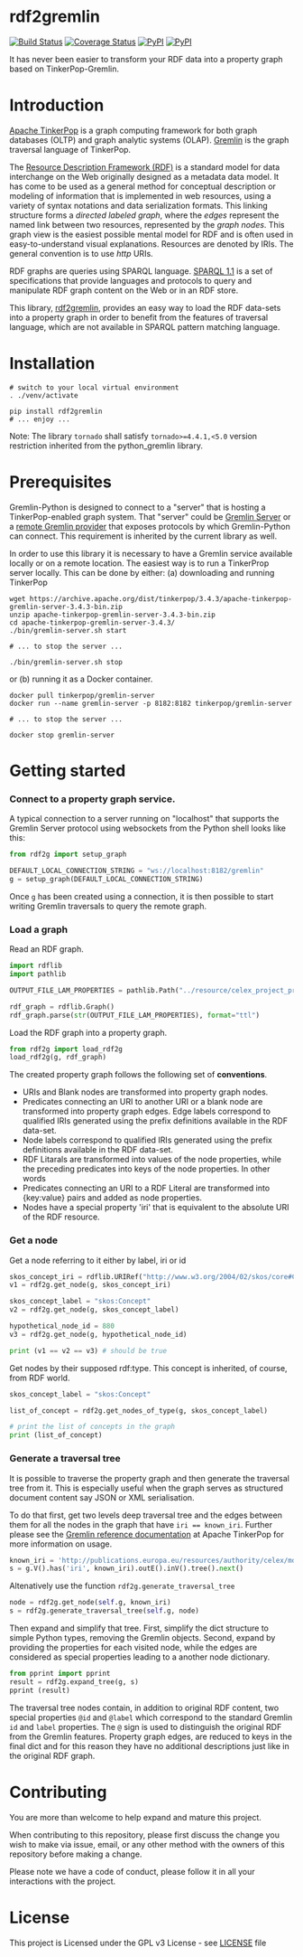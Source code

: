 # rdf2gremlin
[![Build Status](https://travis-ci.org/costezki/rdf2gremlin.svg?branch=master)](https://travis-ci.org/costezki/rdf2gremlin)
[![Coverage Status](https://coveralls.io/repos/github/costezki/rdf2gremlin/badge.svg?branch=master)](https://coveralls.io/github/costezki/rdf2gremlin?branch=master)
[![PyPI](https://img.shields.io/pypi/v/rdf2gremlin.svg)](https://pypi.python.org/pypi/rdf2gremlin)
[![PyPI](https://img.shields.io/pypi/pyversions/rdf2gremlin.svg)](https://pypi.python.org/pypi/rdf2gremlin)

It has never been easier to transform your RDF data into a property graph based on TinkerPop-Gremlin.



# Introduction
[Apache TinkerPop](<http://tinkerpop.apache.org>) is a graph computing framework for both graph databases (OLTP) and graph analytic systems (OLAP). [Gremlin](<http://tinkerpop.apache.org/gremlin.html>) is the graph traversal language of TinkerPop.

The [Resource Description Framework (RDF)]() is a standard model for data interchange on the Web originally designed as a metadata data model. It has come to be used as a general method for conceptual description or modeling of information that is implemented in web resources, using a variety of syntax notations and data serialization formats. This linking structure forms a *directed labeled graph*, where the *edges* represent the named link between two resources, represented by the *graph nodes*. This graph view is the easiest possible mental model for RDF and is often used in easy-to-understand visual explanations. Resources are denoted by IRIs. The general convention is to use *http* URIs. 

RDF graphs are queries using SPARQL language. [SPARQL 1.1](https://www.w3.org/TR/sparql11-query/) is a set of specifications that provide languages and protocols to query and manipulate RDF graph content on the Web or in an RDF store.    

This library, [rdf2gremlin](https://github.com/costezki/rdf2gremlin), provides an easy way to load the RDF data-sets into a property graph in order to benefit from the features of traversal language, which are not available in SPARQL pattern matching language. 

# Installation

```shell script
# switch to your local virtual environment 
. ./venv/activate

pip install rdf2gremlin
# ... enjoy ...
```

Note: The library `tornado` shall satisfy `tornado>=4.4.1,<5.0` version restriction inherited from the python_gremlin library. 


# Prerequisites

Gremlin-Python is designed to connect to a "server" that is hosting a TinkerPop-enabled graph system. That "server"
could be [Gremlin Server](http://tinkerpop.apache.org/docs/current/reference/#gremlin-server) or a [remote Gremlin provider](http://tinkerpop.apache.org/docs/current/reference/#connecting-rgp) that exposes protocols by which Gremlin-Python can connect. This requirement is inherited by the current library as well. 

In order to use this library it is necessary to have a Gremlin service available locally or on a remote location. The easiest way is to run a TinkerProp server locally. This can be done by either: 
(a) downloading and running TinkerPop 
 ```shell script
wget https://archive.apache.org/dist/tinkerpop/3.4.3/apache-tinkerpop-gremlin-server-3.4.3-bin.zip
unzip apache-tinkerpop-gremlin-server-3.4.3-bin.zip
cd apache-tinkerpop-gremlin-server-3.4.3/
./bin/gremlin-server.sh start
 
# ... to stop the server ...

./bin/gremlin-server.sh stop
```
or (b) running it as a Docker container.
```shell script
docker pull tinkerpop/gremlin-server
docker run --name gremlin-server -p 8182:8182 tinkerpop/gremlin-server

# ... to stop the server ...

docker stop gremlin-server
```

# Getting started

### Connect to a property graph service.
A typical connection to a server running on "localhost" that supports the Gremlin Server protocol using websockets from the Python shell looks like this:

```python
from rdf2g import setup_graph

DEFAULT_LOCAL_CONNECTION_STRING = "ws://localhost:8182/gremlin"
g = setup_graph(DEFAULT_LOCAL_CONNECTION_STRING)
```
Once `g` has been created using a connection, it is then possible to start writing Gremlin traversals to query the remote graph. 

### Load a graph

Read an RDF graph.

```python
import rdflib
import pathlib

OUTPUT_FILE_LAM_PROPERTIES = pathlib.Path("../resource/celex_project_properties_v2.ttl").resolve()

rdf_graph = rdflib.Graph()
rdf_graph.parse(str(OUTPUT_FILE_LAM_PROPERTIES), format="ttl")
``` 

Load the RDF graph into a property graph.

```python
from rdf2g import load_rdf2g
load_rdf2g(g, rdf_graph)
```

The created property graph follows the following set of **conventions**.

* URIs and Blank nodes are transformed into property graph nodes.
* Predicates connecting an URI to another URI or a blank node are transformed into property graph edges. Edge labels correspond to qualified IRIs generated using the prefix definitions available in the RDF data-set.
* Node labels correspond to qualified IRIs generated using the prefix definitions available in the RDF data-set.  
* RDF Litarals are transformed into values of the node properties, while the preceding predicates into keys of the node properties. In other words
* Predicates connecting an URI to a RDF Literal are transformed into {key:value} pairs and added as node properties.  
* Nodes have a special property 'iri' that is equivalent to the absolute URI of the RDF resource.
 
### Get a node

Get a node referring to it either by label, iri or id
```python
skos_concept_iri = rdflib.URIRef("http://www.w3.org/2004/02/skos/core#Concept")
v1 = rdf2g.get_node(g, skos_concept_iri)

skos_concept_label = "skos:Concept"
v2 = rdf2g.get_node(g, skos_concept_label)

hypothetical_node_id = 880
v3 = rdf2g.get_node(g, hypothetical_node_id)

print (v1 == v2 == v3) # should be true
```

Get nodes by their supposed rdf:type. This concept is inherited, of course, from RDF world.
```python
skos_concept_label = "skos:Concept"

list_of_concept = rdf2g.get_nodes_of_type(g, skos_concept_label)

# print the list of concepts in the graph
print (list_of_concept)
```
 
### Generate a traversal tree 

It is possible to traverse the property graph and then generate the traversal tree from it. This is especially useful when the graph serves as structured document content say JSON or XML serialisation.      

To do that first, get two levels deep traversal tree and the edges between them for all the nodes in the graph that have `iri == known_iri`. Further please see the [Gremlin reference documentation](http://tinkerpop.apache.org/docs/current/reference/#gremlin-python) at Apache TinkerPop for more information on usage.

```python
known_iri = 'http://publications.europa.eu/resources/authority/celex/md_CODE' 
s = g.V().has('iri', known_iri).outE().inV().tree().next()
```

Altenatively use the function `rdf2g.generate_traversal_tree`

```python
node = rdf2g.get_node(self.g, known_iri)
s = rdf2g.generate_traversal_tree(self.g, node)
```

Then expand and simplify that tree. First, simplify the dict structure to simple Python types, removing the Gremlin objects. Second, expand by providing the properties for each visited node, while the edges are considered as special properties leading to a another node dictionary.

```python
from pprint import pprint
result = rdf2g.expand_tree(g, s)
pprint (result)
```

The traversal tree nodes contain, in addition to original RDF content, two special properties `@id` and `@label` which correspond to the standard Gremlin `id` and `label` properties. The `@` sign is used to distinguish the original RDF from the Gremlin features. Property graph edges, are reduced to keys in the final dict and for this reason they have no additional descriptions just like in the original RDF graph.


# Contributing
You are more than welcome to help expand and mature this project. 

When contributing to this repository, please first discuss the change you wish to make via issue, email, or any other method with the owners of this repository before making a change.

Please note we have a code of conduct, please follow it in all your interactions with the project.

# License

This project is Licensed under the GPL v3 License - see [LICENSE](LICENSE) file
